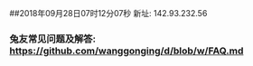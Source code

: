 ##2018年09月28日07时12分07秒 新址: 142.93.232.56
### 兔友常见问题及解答: https://github.com/wanggonging/d/blob/w/FAQ.md
